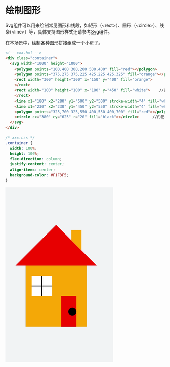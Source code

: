 # 绘制图形


Svg组件可以用来绘制常见图形和线段，如矩形（&lt;rect&gt;）、圆形（&lt;circle&gt;）、线条(&lt;line&gt;）等，具体支持图形样式还请参考[Svg](../reference/apis-arkui/arkui-js/js-components-svg.md)组件。


在本场景中，绘制各种图形拼接组成一个小房子。


```html
<!-- xxx.hml -->
<div class="container">
  <svg width="1000" height="1000">
    <polygon points="100,400 300,200 500,400" fill="red"></polygon>     //屋顶
    <polygon points="375,275 375,225 425,225 425,325" fill="orange"></polygon>   //烟囱
    <rect width="300" height="300" x="150" y="400" fill="orange">      //房子
    </rect>
    <rect width="100" height="100" x="180" y="450" fill="white">    //窗户
    </rect>
    <line x1="180" x2="280" y1="500" y2="500" stroke-width="4" fill="white" stroke="black"></line>     //窗框
    <line x1="230" x2="230" y1="450" y2="550" stroke-width="4" fill="white" stroke="black"></line>     //窗框
    <polygon points="325,700 325,550 400,550 400,700" fill="red"></polygon>     //门
    <circle cx="380" cy="625" r="20" fill="black"></circle>      //门把手
  </svg>
</div>
```


```css
/* xxx.css */
.container {
  width: 100%;
  height: 100%;
  flex-direction: column;
  justify-content: center;
  align-items: center;
  background-color: #F1F3F5;
}
```

![zh-cn_image_0000001226911459](figures/zh-cn_image_0000001226911459.png)
